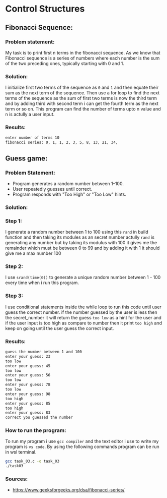# Control Structures

## Fibonacci Sequence:

### Problem statement:
My task is to print first n terms in the fibonacci sequence.  As we know that Fibonacci sequence is a series of numbers where each number is the sum of the two preceding ones, typically starting with 0 and 1.

### Solution:

I initialize first two terms of the sequence as `0` and `1` and then equate their sum as the next term of the sequence. Then use a for loop to find the next terms of the sequence as the sum of first two terms is now the third term and by adding third with second term i can get the fourth term as the next term or so on. This program can find the number of terms upto n value and n is actully a user input. 


### Results:

```bash
enter number of terms 10
fibonacci series: 0, 1, 1, 2, 3, 5, 8, 13, 21, 34,
```
## Guess game:

### Problem Statement:

* Program generates a random number between 1–100.
* User repeatedly guesses until correct.
* Program responds with "Too High" or "Too Low" hints.

### Solution:

### Step 1:
I generate a random number between 1 to 100 using this `rand` in build function and then taking its modules as an secret number actully `rand` is generating any number but by taking its modulus with 100 it gives me the remainder which must be between 0 to 99 and by adding it with 1 it should give me a max number 100 

### Step 2:
I use `srand(time(0))` to generate a unique random number between 1 - 100 every time when i run this program.

### Step 3:
I use conditional statements inside the while loop to run this code until user guess the correct number. if the number guessed by the user is less then the secret_number it will return the guess `too low` as a hint for the user and if the user input is too high as compare to number then it print `too high` and keep on going until the user guess the correct input.   

### Results:
```bash
guess the number between 1 and 100
enter your guess: 23
too low 
enter your guess: 45
too low 
enter your guess: 56
too low 
enter your guess: 78
too low 
enter your guess: 98
too high 
enter your guess: 85
too high
enter your guess: 83
correct you guessed the number
```

### How to run the program:
To run my program i use `gcc compiler` and the text editor i use to write my program is `vs code`. By using the following commands program can be run in wsl terminal.

```bash
gcc task_03.c -o task_03
./task03
```

### Sources:

* https://www.geeksforgeeks.org/dsa/fibonacci-series/
